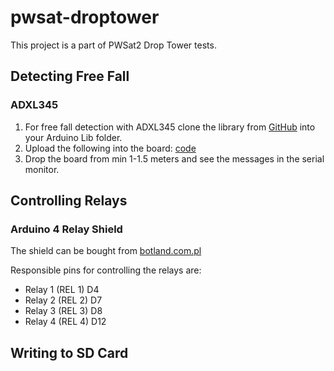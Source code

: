 # pwsat-droptower

This project is a part of PWSat2 Drop Tower tests.

## Detecting Free Fall

### ADXL345

1. For free fall detection with ADXL345 clone the library from [GitHub](https://github.com/sparkfun/SparkFun_ADXL345_Arduino_Library) into your Arduino Lib folder.
2. Upload the following into the board: [code](https://github.com/sparkfun/SparkFun_ADXL345_Arduino_Library/blob/master/examples/SparkFun_ADXL345_Example/SparkFun_ADXL345_Example.ino)
3. Drop the board from min 1-1.5 meters and see the messages in the serial monitor.

## Controlling Relays

### Arduino 4 Relay Shield

The shield can be bought from [botland.com.pl](https://botland.com.pl/arduino-shield-ekspandery-wyprowadzen/4243-arduino-4-relay-shield-4-przekazniki-30v2a.html)

Responsible pins for controlling the relays are:

* Relay 1 (REL 1)	D4
* Relay 2 (REL 2)	D7
* Relay 3 (REL 3)	D8
* Relay 4  (REL 4)	D12


## Writing to SD Card